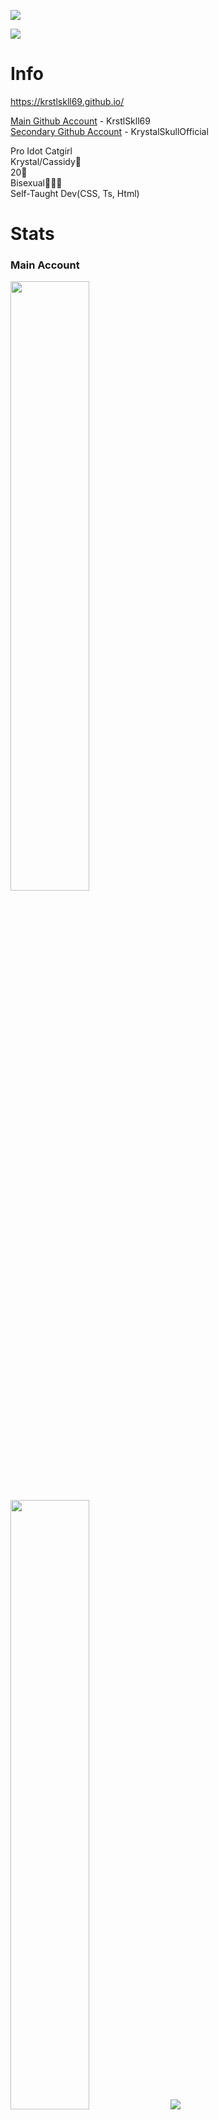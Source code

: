 <a href="https://discord.com/users/929208515883569182"><img align="center" src="https://lanyard.cnrad.dev/api/929208515883569182"/></a>

<a href="https://discord.com/users/1169090291404382208"><img align="center" src="https://lanyard.cnrad.dev/api/1169090291404382208"/></a>

# Info

https://krstlskll69.github.io/

[Main Github Account](https://github.com/KrstlSkll69) - KrstlSkll69  
[Secondary Github Account](https://github.com/KrystalSkullOfficial) - KrystalSkullOfficial

Pro Idot Catgirl  
Krystal/Cassidy🎀  
20🎂  
Bisexual💖💜💙  
Self-Taught Dev(CSS, Ts, Html)


# Stats

### Main Account
<img height="50%" width="auto" src ="https://github-readme-stats.vercel.app/api?username=KrstlSkll69&show_icons=true&count_private=true&theme=dracula&bg_color=00000000">
<img height="50%" width="auto" src ="https://github-readme-stats.vercel.app/api/top-langs/?username=KrstlSkll69&layout=compact&theme=dracula&bg_color=00000000&langs_count=6&20notebook,tex,css,php&exclude_repo=Pacman-AI">
<img src ="https://github-readme-streak-stats.herokuapp.com?user=KrstlSkll69&theme=dracula&background=FFFFFF00">


### Secondary Account
<img height="50%" width="auto" src ="https://github-readme-stats.vercel.app/api?username=KrystalSkullOfficial&show_icons=true&count_private=true&theme=dracula&bg_color=00000000">
<img height="50%" width="auto" src ="https://github-readme-stats.vercel.app/api/top-langs/?username=KrystalSkullOfficial&layout=compact&theme=dracula&bg_color=00000000&langs_count=6&20notebook,tex,css,php&exclude_repo=Pacman-AI">
<img src ="https://github-readme-streak-stats.herokuapp.com?user=KrystalSkullOfficial&theme=dracula&background=FFFFFF00">

## My Projects

1. [My Website Repo](https://github.com/KrstlSkll69/krstlskll69.github.com)
2. [Discord Css Snippets](https://github.com/KrstlSkll69/vc-snippets)



